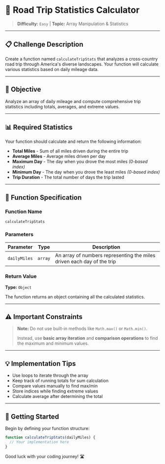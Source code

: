 # 🚗 Road Trip Statistics Calculator

> **Difficulty:** `Easy` | **Topic:** Array Manipulation & Statistics

---

## 📋 Challenge Description

Create a function named `calculateTripStats` that analyzes a cross-country road trip through America's diverse landscapes. Your function will calculate various statistics based on daily mileage data.

---

## 🎯 Objective

Analyze an array of daily mileage and compute comprehensive trip statistics including totals, averages, and extreme values.

---

## 📊 Required Statistics

Your function should calculate and return the following information:

- **Total Miles** - Sum of all miles driven during the entire trip
- **Average Miles** - Average miles driven per day
- **Maximum Day** - The day when you drove the most miles *(0-based index)*
- **Minimum Day** - The day when you drove the least miles *(0-based index)*
- **Trip Duration** - The total number of days the trip lasted

---

## 🔧 Function Specification

### Function Name
```javascript
calculateTripStats
```

### Parameters

| Parameter | Type | Description |
|-----------|------|-------------|
| `dailyMiles` | `array` | An array of numbers representing the miles driven each day of the trip |

### Return Value

**Type:** `Object`

The function returns an object containing all the calculated statistics.

---

## ⚠️ Important Constraints

> **Note:** Do not use built-in methods like `Math.max()` or `Math.min()`. 
> 
> Instead, use **basic array iteration** and **comparison operations** to find the maximum and minimum values.

---

## 💡 Implementation Tips

- Use loops to iterate through the array
- Keep track of running totals for sum calculation
- Compare values manually to find max/min
- Store indices while finding extreme values
- Calculate average after determining the total

---

## 🚀 Getting Started

Begin by defining your function structure:

```javascript
function calculateTripStats(dailyMiles) {
  // Your implementation here
}
```

Good luck with your coding journey! 🛣️
